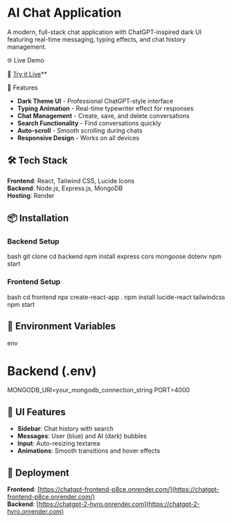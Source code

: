 # AI Chat Application

A modern, full-stack chat application with ChatGPT-inspired dark UI featuring real-time messaging, typing effects, and chat history management.

 🌐 Live Demo

🚀 [Try it Live](https://chatgpt-frontend-p8ce.onrender.com/)**

🚀 Features

- **Dark Theme UI** - Professional ChatGPT-style interface
- **Typing Animation** - Real-time typewriter effect for responses
- **Chat Management** - Create, save, and delete conversations
- **Search Functionality** - Find conversations quickly
- **Auto-scroll** - Smooth scrolling during chats
- **Responsive Design** - Works on all devices

## 🛠️ Tech Stack

**Frontend**: React, Tailwind CSS, Lucide Icons  
**Backend**: Node.js, Express.js, MongoDB  
**Hosting**: Render

## 📦 Installation

### Backend Setup
bash
git clone <repository-url>
cd backend
npm install express cors mongoose dotenv
npm start


### Frontend Setup
bash
cd frontend
npx create-react-app .
npm install lucide-react tailwindcss
npm start


## 🔧 Environment Variables

env
# Backend (.env)
MONGODB_URI=your_mongodb_connection_string
PORT=4000


## 🎨 UI Features

- **Sidebar**: Chat history with search
- **Messages**: User (blue) and AI (dark) bubbles
- **Input**: Auto-resizing textarea
- **Animations**: Smooth transitions and hover effects

## 🚀 Deployment

**Frontend**: [https://chatgpt-frontend-p8ce.onrender.com/](https://chatgpt-frontend-p8ce.onrender.com/)  
**Backend**: [https://chatgpt-2-hvro.onrender.com](https://chatgpt-2-hvro.onrender.com)

